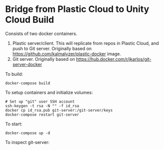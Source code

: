 # Bridge from Plastic Cloud to Unity Cloud Build

Consists of two docker containers.

1. Plastic server/client. This will replicate from repos in Plastic Cloud, and push to Git server. Originally based on https://github.com/kalmalyzer/plastic-docker image.
2. Git server. Originally based on https://hub.docker.com/r/jkarlos/git-server-docker

To build:

	docker-compose build

To setup containers and initialize volumes:

	# Set up "git" user SSH account
	ssh-keygen -t rsa -N "" -f id_rsa
	docker cp id_rsa.pub git-server:/git-server/keys	
	docker-compose restart git-server

To start:

	docker-compose up -d

To inspect git-server:

	